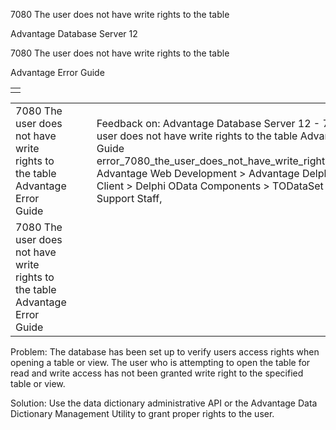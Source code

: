 7080 The user does not have write rights to the table




Advantage Database Server 12  

7080 The user does not have write rights to the table

Advantage Error Guide

|  |
| --- |
|  |

|  |  |  |  |  |
| --- | --- | --- | --- | --- |
| 7080 The user does not have write rights to the table  Advantage Error Guide |  |  | Feedback on: Advantage Database Server 12 - 7080 The user does not have write rights to the table Advantage Error Guide error\_7080\_the\_user\_does\_not\_have\_write\_rights\_to\_the\_table Advantage Web Development > Advantage Delphi OData Client > Delphi OData Components > TODataSet / Dear Support Staff, |  |
| 7080 The user does not have write rights to the table  Advantage Error Guide |  |  |  |  |

Problem: The database has been set up to verify users access rights when opening a table or view. The user who is attempting to open the table for read and write access has not been granted write right to the specified table or view.

Solution: Use the data dictionary administrative API or the Advantage Data Dictionary Management Utility to grant proper rights to the user.